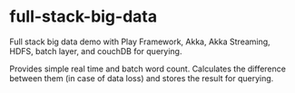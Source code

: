 # full-stack-big-data
Full stack big data demo with Play Framework, Akka, Akka Streaming, HDFS, batch layer, and couchDB for querying. 

Provides simple real time and batch word count. Calculates the difference between them (in case of data loss) and stores the result for querying.
